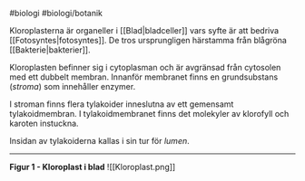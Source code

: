 #biologi #biologi/botanik 

Kloroplasterna är organeller i [[Blad|bladceller]] vars syfte är att bedriva [[Fotosyntes|fotosyntes]].
De tros ursprungligen härstamma från blågröna [[Bakterie|bakterier]].

Kloroplasten befinner sig i cytoplasman och är avgränsad från cytosolen med ett dubbelt membran. Innanför membranet finns en grundsubstans (*stroma*) som innehåller enzymer.

I stroman finns flera tylakoider inneslutna av ett gemensamt tylakoidmembran. I tylakoidmembranet finns det molekyler av klorofyll och karoten instuckna.

Insidan av tylakoiderna kallas i sin tur för *lumen*.

---

**Figur 1 - Kloroplast i blad**
![[Kloroplast.png]]